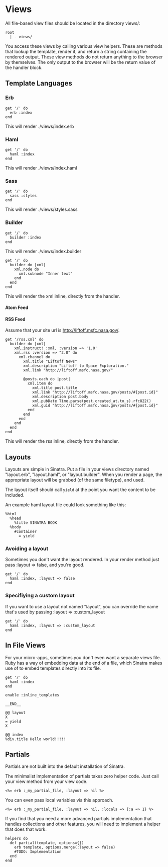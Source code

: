 Views
=====
All file-based view files should be located in the directory views/:

    root
      | - views/

You access these views by calling various view helpers.  These are methods that
lookup the template, render it, and return a string containing the rendered
output.  These view methods do not return anything to the browser by
themselves.  The only output to the browser will be the return value of the
handler block.


Template Languages
------------------

### Erb
    get '/' do
      erb :index
    end

This will render ./views/index.erb

### Haml
    get '/' do
      haml :index
    end

This will render ./views/index.haml

### Sass
    get '/' do
      sass :styles
    end

This will render ./views/styles.sass

### Builder
    get '/' do
      builder :index
    end

This will render ./views/index.builder

    get '/' do
      builder do |xml|
        xml.node do
          xml.subnode "Inner text"
        end
      end
    end

This will render the xml inline, directly from the handler.

#### Atom Feed

#### RSS Feed
Assume that your site url is http://liftoff.msfc.nasa.gov/.

    get '/rss.xml' do
      builder do |xml|
        xml.instruct! :xml, :version => '1.0'
        xml.rss :version => "2.0" do
          xml.channel do
            xml.title "Liftoff News"
            xml.description "Liftoff to Space Exploration."
            xml.link "http://liftoff.msfc.nasa.gov/"

            @posts.each do |post|
              xml.item do
                xml.title post.title
                xml.link "http://liftoff.msfc.nasa.gov/posts/#{post.id}"
                xml.description post.body
                xml.pubDate Time.parse(post.created_at.to_s).rfc822()
                xml.guid "http://liftoff.msfc.nasa.gov/posts/#{post.id}"
              end
            end
          end
        end
      end
    end

This will render the rss inline, directly from the handler.

Layouts
-------

Layouts are simple in Sinatra.  Put a file in your views directory named
"layout.erb", "layout.haml", or "layout.builder".  When you render a page, the
appropriate layout will be grabbed (of the same filetype), and used.

The layout itself should call `yield` at the point you want the content to be
included.

An example haml layout file could look something like this:

    %html
      %head
        %title SINATRA BOOK
      %body
        #container
          = yield

### Avoiding a layout
Sometimes you don't want the layout rendered.  In your render method just
pass :layout => false, and you're good.

    get '/' do
      haml :index, :layout => false
    end

### Specifiying a custom layout

If you want to use a layout not named "layout", you can override the name
that's used by passing :layout => :custom_layout

    get '/' do
      haml :index, :layout => :custom_layout
    end

In File Views
-------------

For your micro-apps, sometimes you don't even want a separate views file.  Ruby
has a way of embedding data at the end of a file, which Sinatra makes use of to
embed templates directly into its file.

    get '/' do
      haml :index
    end

    enable :inline_templates

    __END__

    @@ layout
    X
    = yield
    X

    @@ index
    %div.title Hello world!!!!!

Partials
--------

Partials are not built into the default installation of Sinatra.

The minimalist implementation of partials takes zero helper code.  Just call
your view method from your view code.

    <%= erb :_my_partial_file, :layout => nil %>

You can even pass local variables via this approach.

    <%= erb :_my_partial_file, :layout => nil, :locals => {:a => 1} %>

If you find that you need a more advanced partials implementation that handles
collections and other features, you will need to implement a helper that does
that work.

    helpers do
      def partial(template, options={})
        erb template, options.merge(:layout => false)
        #TODO: Implementation
      end
    end
